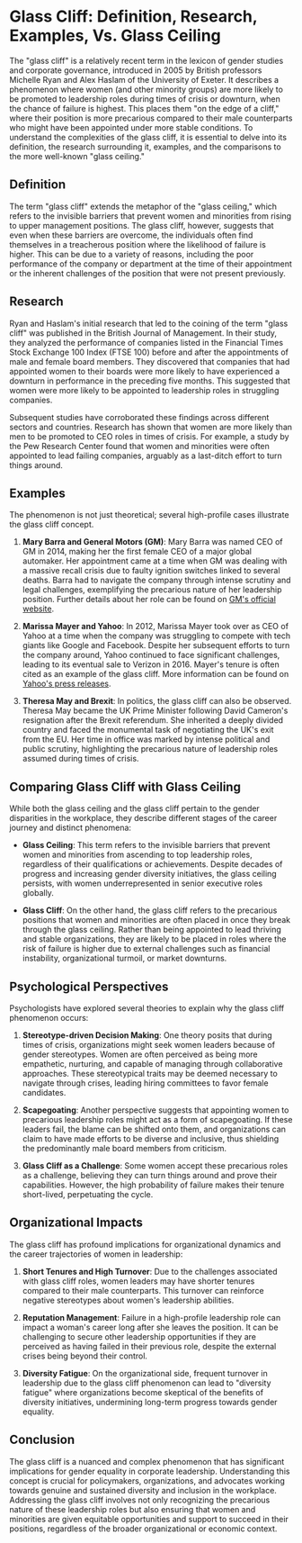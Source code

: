 # Glass Cliff: Definition, Research, Examples, Vs. Glass Ceiling

The "glass cliff" is a relatively recent term in the lexicon of gender studies and corporate governance, introduced in 2005 by British professors Michelle Ryan and Alex Haslam of the University of Exeter. It describes a phenomenon where women (and other minority groups) are more likely to be promoted to leadership roles during times of crisis or downturn, when the chance of failure is highest. This places them "on the edge of a cliff," where their position is more precarious compared to their male counterparts who might have been appointed under more stable conditions. To understand the complexities of the glass cliff, it is essential to delve into its definition, the research surrounding it, examples, and the comparisons to the more well-known "glass ceiling."

## Definition

The term "glass cliff" extends the metaphor of the "glass ceiling," which refers to the invisible barriers that prevent women and minorities from rising to upper management positions. The glass cliff, however, suggests that even when these barriers are overcome, the individuals often find themselves in a treacherous position where the likelihood of failure is higher. This can be due to a variety of reasons, including the poor performance of the company or department at the time of their appointment or the inherent challenges of the position that were not present previously.

## Research

Ryan and Haslam's initial research that led to the coining of the term "glass cliff" was published in the British Journal of Management. In their study, they analyzed the performance of companies listed in the Financial Times Stock Exchange 100 Index (FTSE 100) before and after the appointments of male and female board members. They discovered that companies that had appointed women to their boards were more likely to have experienced a downturn in performance in the preceding five months. This suggested that women were more likely to be appointed to leadership roles in struggling companies.

Subsequent studies have corroborated these findings across different sectors and countries. Research has shown that women are more likely than men to be promoted to CEO roles in times of crisis. For example, a study by the Pew Research Center found that women and minorities were often appointed to lead failing companies, arguably as a last-ditch effort to turn things around.

## Examples

The phenomenon is not just theoretical; several high-profile cases illustrate the glass cliff concept. 

1. **Mary Barra and General Motors (GM)**: Mary Barra was named CEO of GM in 2014, making her the first female CEO of a major global automaker. Her appointment came at a time when GM was dealing with a massive recall crisis due to faulty ignition switches linked to several deaths. Barra had to navigate the company through intense scrutiny and legal challenges, exemplifying the precarious nature of her leadership position. Further details about her role can be found on [GM's official website](https://www.gm.com).

2. **Marissa Mayer and Yahoo**: In 2012, Marissa Mayer took over as CEO of Yahoo at a time when the company was struggling to compete with tech giants like Google and Facebook. Despite her subsequent efforts to turn the company around, Yahoo continued to face significant challenges, leading to its eventual sale to Verizon in 2016. Mayer's tenure is often cited as an example of the glass cliff. More information can be found on [Yahoo's press releases](https://www.verizonmedia.com/).

3. **Theresa May and Brexit**: In politics, the glass cliff can also be observed. Theresa May became the UK Prime Minister following David Cameron's resignation after the Brexit referendum. She inherited a deeply divided country and faced the monumental task of negotiating the UK's exit from the EU. Her time in office was marked by intense political and public scrutiny, highlighting the precarious nature of leadership roles assumed during times of crisis.

## Comparing Glass Cliff with Glass Ceiling

While both the glass ceiling and the glass cliff pertain to the gender disparities in the workplace, they describe different stages of the career journey and distinct phenomena:

- **Glass Ceiling**: This term refers to the invisible barriers that prevent women and minorities from ascending to top leadership roles, regardless of their qualifications or achievements. Despite decades of progress and increasing gender diversity initiatives, the glass ceiling persists, with women underrepresented in senior executive roles globally.

- **Glass Cliff**: On the other hand, the glass cliff refers to the precarious positions that women and minorities are often placed in once they break through the glass ceiling. Rather than being appointed to lead thriving and stable organizations, they are likely to be placed in roles where the risk of failure is higher due to external challenges such as financial instability, organizational turmoil, or market downturns.

## Psychological Perspectives

Psychologists have explored several theories to explain why the glass cliff phenomenon occurs:

1. **Stereotype-driven Decision Making**: One theory posits that during times of crisis, organizations might seek women leaders because of gender stereotypes. Women are often perceived as being more empathetic, nurturing, and capable of managing through collaborative approaches. These stereotypical traits may be deemed necessary to navigate through crises, leading hiring committees to favor female candidates.

2. **Scapegoating**: Another perspective suggests that appointing women to precarious leadership roles might act as a form of scapegoating. If these leaders fail, the blame can be shifted onto them, and organizations can claim to have made efforts to be diverse and inclusive, thus shielding the predominantly male board members from criticism.

3. **Glass Cliff as a Challenge**: Some women accept these precarious roles as a challenge, believing they can turn things around and prove their capabilities. However, the high probability of failure makes their tenure short-lived, perpetuating the cycle.

## Organizational Impacts

The glass cliff has profound implications for organizational dynamics and the career trajectories of women in leadership:

1. **Short Tenures and High Turnover**: Due to the challenges associated with glass cliff roles, women leaders may have shorter tenures compared to their male counterparts. This turnover can reinforce negative stereotypes about women's leadership abilities.

2. **Reputation Management**: Failure in a high-profile leadership role can impact a woman's career long after she leaves the position. It can be challenging to secure other leadership opportunities if they are perceived as having failed in their previous role, despite the external crises being beyond their control.

3. **Diversity Fatigue**: On the organizational side, frequent turnover in leadership due to the glass cliff phenomenon can lead to "diversity fatigue" where organizations become skeptical of the benefits of diversity initiatives, undermining long-term progress towards gender equality.

## Conclusion

The glass cliff is a nuanced and complex phenomenon that has significant implications for gender equality in corporate leadership. Understanding this concept is crucial for policymakers, organizations, and advocates working towards genuine and sustained diversity and inclusion in the workplace. Addressing the glass cliff involves not only recognizing the precarious nature of these leadership roles but also ensuring that women and minorities are given equitable opportunities and support to succeed in their positions, regardless of the broader organizational or economic context.
